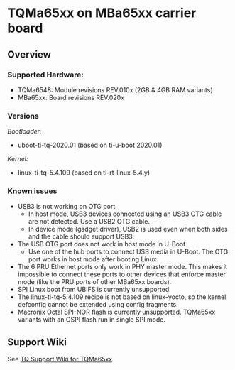 # TQMa65xx on MBa65xx carrier board

## Overview

### Supported Hardware:

* TQMa6548: Module revisions REV.010x (2GB & 4GB RAM variants)
* MBa65xx: Board revisions REV.020x

### Versions

_Bootloader:_

* uboot-ti-tq-2020.01 (based on ti-u-boot 2020.01)

_Kernel:_

* linux-ti-tq-5.4.109 (based on ti-rt-linux-5.4.y)

### Known issues

* USB3 is not working on OTG port.
  - In host mode, USB3 devices connected using an USB3 OTG cable are not
    detected. Use a USB2 OTG cable.
  - In device mode (gadget driver), USB2 is used even when both sides and the
    cable should support USB3.
* The USB OTG port does not work in host mode in U-Boot
  - Use one of the hub ports to connect USB media in U-Boot. The OTG port works
    in host mode after booting Linux.
* The 6 PRU Ethernet ports only work in PHY master mode. This makes it
  impossible to connect these ports to other devices that enforce master mode
  (like the PRU ports of other MBa65xx boards).
* SPI Linux boot from UBIFS is currently unsupported.
* The linux-ti-tq-5.4.109 recipe is not based on linux-yocto, so the kernel
  defconfig cannot be extended using config fragments.
* Macronix Octal SPI-NOR flash is currently unsupported. TQMa65xx variants with
  an OSPI flash run in single SPI mode.

## Support Wiki

See [TQ Support Wiki for TQMa65xx](https://support.tq-group.com/en/arm/tqma65xx)
